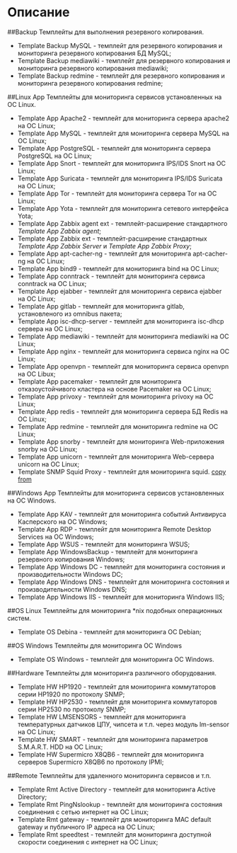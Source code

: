 # Описание
##Backup
Темплейты для выполнения резервного копирования.
- Template Backup MySQL - темплейт для резервного копирования и мониторинга резервного копирования БД MySQL;
- Template Backup mediawiki - темплейт для резервного копирования и мониторинга резервного копирования mediawiki;
- Template Backup redmine - темплейт для резервного копирования и мониторинга резервного копирования redmine;

##Linux App
Темплейты для мониторинга сервисов установленных на ОС Linux.
- Template App Apache2 - темплейт для мониторинга сервера apache2 на ОС Linux;
- Template App MySQL - темплейт для мониторинга сервера MySQL на ОС Linux;
- Template App PostgreSQL - темплейт для мониторинга сервера PostgreSQL на ОС Linux;
- Template App Snort - темплейт для мониторинга IPS/IDS Snort на ОС Linux;
- Template App Suricata - темплейт для мониторинга IPS/IDS Suricata на OC Linux;
- Template App Tor - темплейт для мониторинга сервера Tor на ОС Linux;
- Template App Yota - темплейт для мониторинга сетевого интерфейса Yota;
- Template App Zabbix agent ext - темплейт-расширение стандартного *Template App Zabbix agent*;
- Template App Zabbix ext - темплейт-расширение стандартных *Template App Zabbix Server* и *Template App Zabbix Proxy*;
- Template App apt-cacher-ng - темплейт для мониторинга apt-cacher-ng на ОС Linux;
- Template App bind9 - темплейт для мониторинга bind на ОС Linux;
- Template App conntrack - темплейт для мониторинга сервиса conntrack на ОС Linux;
- Template App ejabber - темплейт для мониторинга сервиса ejabber на ОС Linux;
- Template App gitlab - темплейт для мониторинга gitlab, установленого из omnibus пакета;
- Template App isc-dhcp-server - темплейт для мониторинга isc-dhcp сервера на OC Linux;
- Template App mediawiki - темплейт для мониторинга mediawiki на ОС Linux;
- Template App nginx - темплейт для мониторинга сервиса nginx на ОС Linux;
- Template App openvpn - темплейт для мониторинга сервиса openvpn на ОС Libux;
- Template App pacemaker - темплейт для мониторинга отказоустойчивого кластера на основе Pacemaker на ОС Linux;
- Template App privoxy - темплейт для мониторинга privoxy на ОС Linux;
- Template App redis - темплейт для мониторинга сервера БД Redis на ОС Linux;
- Template App redmine - темплейт для мониторинга redmine на ОС Linux;
- Template App snorby - темплейт для мониторинга Web-приложения snorby на ОС Linux;
- Template App unicorn - темплейт для мониторинга Web-сервера unicorn на ОС Linux;
- Template SNMP Squid Proxy - темплейт для мониторинга squid. [copy from](https://share.zabbix.com/index.php?option=com_mtree&task=att_download&link_id=281&cf_id=37)

##Windows App
Темплейты для мониторинга сервисов установленных на ОС Windows.
- Template App KAV - темплейт для мониторинга событий Антивируса Касперского на ОС Windows;
- Template App RDP - темплейт для мониторинга Remote Desktop Services на ОС Windows;
- Template App WSUS - темплейт для мониторинга WSUS;
- Template App WindowsBackup - темплейт для мониторинга резервного копирования Windows;
- Template App Windows DC - темплейт для мониторинга состояния и производительности Windows DC;
- Template App Windows DNS - темплейт для мониторинга состояния и производительности Windows DNS;
- Template App Windows IIS - темплейт для мониторинга Windows IIS;

##OS Linux
Темплейты для мониторинга *nix подобных операционных систем.
- Template OS Debina - темплейт для мониторинга ОС Debian;

##OS Windows
Темплейты для мониторинга ОС Windows
- Template OS Windows - темплейт для мониторинга ОС Windows.

##Hardware
Темплейты для мониторинга различного оборудования.
- Template HW HP1920 - темплейт для мониторинга коммутаторов серии HP1920 по протоколу SNMP;
- Template HW HP2530 - темплейт для мониторинга коммутаторов серии HP2530 по протоколу SNMP;
- Template HW LMSENSORS - темплейт для мониторинга температурных датчиков ЦПУ, чипсета и т.п. через модуль lm-sensor на ОС Linux;
- Template HW SMART - темплейт для мониторинга параметров S.M.A.R.T. HDD на ОС Linux;
- Template HW Supermicro X8QB6 - темплейт для мониторинга серверов Supermicro X8QB6 по протоколу IPMI;

##Remote
Темплейты для удаленного мониторинга сервисов и т.п.
- Template Rmt Active Directory - темплейт для мониторинга Active Directory;
- Template Rmt PingNslookup - темплейт для мониторинга состояния соединения с сетью интернет на ОС Linux;
- Template Rmt gateway - темплейт для мониторинга MAC default gateway и публичного IP адреса на ОС Linux;
- Template Rmt speedtest - темплейт для мониторинга доступной скорости соединения с интернет на ОС Linux;
